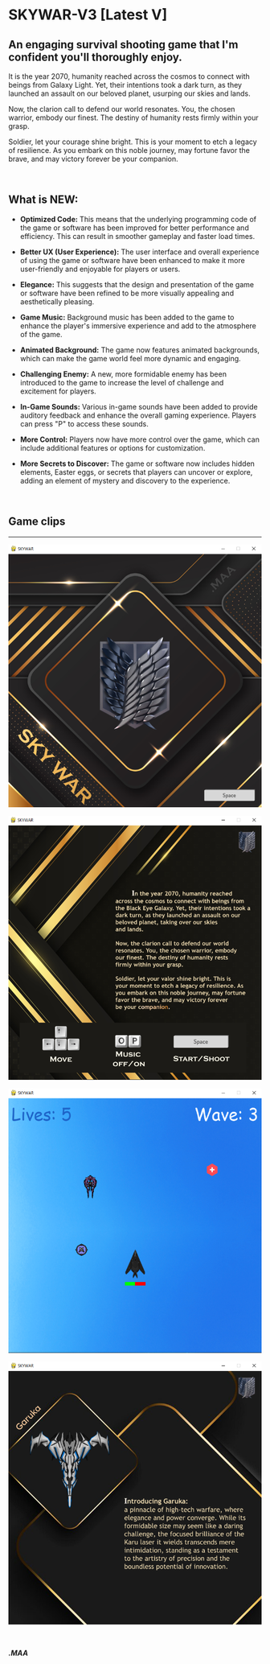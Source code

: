 # SKYWAR-V3 [Latest V]

## An engaging survival shooting game that I'm confident you'll thoroughly enjoy.

It is the year 2070, humanity reached across the cosmos to connect with beings from Galaxy Light. Yet, their intentions took a dark turn, as they launched an assault on our beloved planet, usurping our skies and lands.

Now, the clarion call to defend our world resonates. You, the chosen warrior, embody our finest. The destiny of humanity rests firmly within your grasp.

Soldier, let your courage shine bright. This is your moment to etch a legacy of resilience. As you embark on this noble journey, may fortune favor the brave, and may victory forever be your companion.

<br/>

## What is NEW:
- **Optimized Code:** This means that the underlying programming code of the game or software has been improved for better performance and efficiency. This can result in smoother gameplay and faster load times.

- **Better UX (User Experience):** The user interface and overall experience of using the game or software have been enhanced to make it more user-friendly and enjoyable for players or users.

- **Elegance:** This suggests that the design and presentation of the game or software have been refined to be more visually appealing and aesthetically pleasing.

- **Game Music:** Background music has been added to the game to enhance the player's immersive experience and add to the atmosphere of the game.

- **Animated Background:** The game now features animated backgrounds, which can make the game world feel more dynamic and engaging.

- **Challenging Enemy:** A new, more formidable enemy has been introduced to the game to increase the level of challenge and excitement for players.

- **In-Game Sounds:** Various in-game sounds have been added to provide auditory feedback and enhance the overall gaming experience. Players can press "P" to access these sounds.

- **More Control:** Players now have more control over the game, which can include additional features or options for customization.

- **More Secrets to Discover:** The game or software now includes hidden elements, Easter eggs, or secrets that players can uncover or explore, adding an element of mystery and discovery to the experience.

<br/>

## Game clips
---

![img](https://github.com/MA-Abahmane/SKYWAR/blob/SKYWAR-V3/images/main_V3.png)

![img](https://github.com/MA-Abahmane/SKYWAR/blob/SKYWAR-V3/images/mission_V3.png)

![img](https://github.com/MA-Abahmane/SKYWAR/blob/SKYWAR-V3/images/inGame_V3.png)

![img](https://github.com/MA-Abahmane/SKYWAR/blob/SKYWAR-V3/images/slides_V3.png)

<br/>

_**.MAA**_
